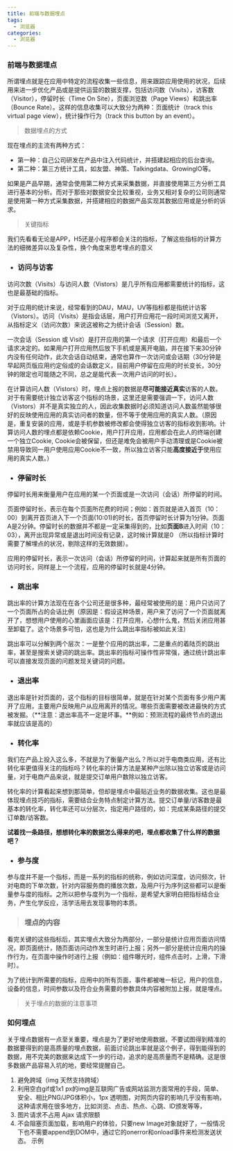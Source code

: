 ```yaml
---
title: 前端与数据埋点
tags:
  - 浏览器
categories:
  - 浏览器
---
```




### 前端与数据埋点

所谓埋点就是在应用中特定的流程收集一些信息，用来跟踪应用使用的状况，后续用来进一步优化产品或是提供运营的数据支撑，包括访问数（Visits），访客数（Visitor），停留时长（Time On Site），页面浏览数（Page Views）和跳出率（Bounce Rate）。这样的信息收集可以大致分为两种：页面统计（track this virtual page view），统计操作行为（track this button by an event）。 



> 数据埋点的方式



现在埋点的主流有两种方式：

- 第一种：自己公司研发在产品中注入代码统计，并搭建起相应的后台查询。
- 第二种：第三方统计工具，如友盟、神策、Talkingdata、GrowingIO等。

如果是产品早期，通常会使用第二种方式来采集数据，并直接使用第三方分析工具进行基本的分析。而对于那些对数据安全比较重视，业务又相对复杂的公司则通常是使用第一种方式采集数据，并搭建相应的数据产品实现其数据应用或是分析的诉求。

> 关键指标

我们先看看无论是APP，H5还是小程序都会关注的指标，了解这些指标的计算方法的细微差异以及复杂性，换个角度来思考埋点的意义

- ### 访问与访客

访问次数（Visits）与访问人数（Vistors）是几乎所有应用都需要统计的指标，这也是最基础的指标。

对于应用的统计来说，经常看到的DAU，MAU，UV等指标都是指统计访客（Vistors）。访问（Visits）是指会话层，用户打开应用花一段时间浏览又离开，从指标定义（访问次数）来说这被称之为统计会话（Session）数。

一次会话（Session 或 Visit）是打开应用的第一个请求（打开应用）和最后一个请求决定的。如果用户打开应用然后放下手机或是离开电脑，并在接下来30分钟内没有任何动作，此次会话自动结束，通常也算作一次访问或会话期（30分钟是早起网页版应用约定俗成的会话数定义，目前用户停留在应用的时长变长，30分钟的限定也可能随之不同，总之是能代表一次用户访问的时长）。

在计算访问人数（Vistors）时，埋点上报的数据是**尽可能接近真实**访客的人数。对于有需要统计独立访客这个指标的场景，这里还是需要强调一下，访问人数（Vistors）并不是真实独立的人，因此收集数据时必须知道访问人数虽然能够很好的反映使用应用的真实访问者的数量，但不等于使用应用的真实人数。（原因是，重复安装的应用，或是手机参数被修改都会使得独立访客的指标收到影响。计算访问人数的埋点都是依赖Cookie，用户打开应用，应用都会在此人的终端创建一个独立Cookie, Cookie会被保留，但还是难免会被用户手动清理或是Cookie被禁用导致同一用户使用应用Cookie不一致，所以独立访客只能**高度接近于**使用应用的真实人数。）



- ### 停留时长

停留时长用来衡量用户在应用的某一个页面或是一次访问（会话）所停留的时间。

页面停留时长，表示在每个页面所花费的时间；例如：首页就是进入首页（10：00）到离开首页进入下一个页面(10:01)的时长，首页停留时长计算为1分钟。页面A是2分钟。停留时长的数据并不都是一定采集得到的，比如**页面B**进入时间（10：03），离开出现异常或是退出时间没有记录，这时候计算就是0 （所以指标计算时需要了解埋点的状况，剔除这样的无效数据）。

应用的停留时长，表示一次访问（会话）所停留的时间，计算起来就是所有页面的访问时长，同样是上一个流程，应用的停留时长就是4分钟。



- ### 跳出率

跳出率的计算方法现在在各个公司还是很多种，最经常被使用的是：用户只访问了一个页面所占的会话比例（原因是：假设这种场景，用户来了访问了一个页面就离开了，想想用户使用的心里画面应该是：打开应用，心想什么鬼，然后关闭应用甚至卸载了。这个场景多可怕，这也是为什么跳出率指标被如此关注）

跳出率可以分解到两个层次：一是整个应用的跳出率，二是重点的着陆页的跳出率，甚至是搜索关键词的跳出率。跳出率的指标可操作性非常强，通过统计跳出率可以直接发现页面的问题发现关键词的问题。



- ### 退出率

退出率是针对页面的，这个指标的目标很简单，就是在针对某个页面有多少用户离开了应用，主要用户反映用户从应用离开的情况。哪些页面需要被改进最快的方式被发掘。（**注意：退出率高不一定是坏事。**例如：预测流程的最终节点的退出率就应该是高的）



- ### 转化率

我们在产品上投入这么多，不就是为了衡量产出么？所以对于电商类应用，还有比转化率更值得关注的指标吗？转化率的计算方法是某种产出除以独立访客或是访问量，对于电商产品来说，就是提交订单用户数除以独立访客。

转化率的计算看起来想到那简单，但却是埋点中最贴近业务的数据收集。这也是最体现埋点技巧的指标，需要结合业务特点制定计算方法。提交订单量/访客数是最基本的转化率，转化率还可以分层次，指定用户路径的，如：完成某条路径的提交订单数/访客数。

**试着找一条路径，想想转化率的数据怎么得来的吧，埋点都收集了什么样的数据吧？**



- ### 参与度

参与度并不是一个指标，而是一系列的指标的统称，例如访问深度，访问频次，针对电商的下单次数，针对内容服务商的播放次数，及用户行为序列这些都可以是衡量参与度的指标。之所以把参与度列为一个指标，是希望大家明白把指标结合业务，产生化学反应，活学活用去发现事物的本质。



> ### 埋点的内容



看完关键的这些指标后，其实埋点大致分为两部分，一部分是统计应用页面访问情况，即页面统计，随页面访问动作发生时进行上报；另外一部分是统计应用内的操作行为，在页面中操作时进行上报（例如：组件曝光时，组件点击时，上滑，下滑时）。

为了统计到所需要的指标，应用中的所有页面，事件都被唯一标记，用户的信息，设备的信息，时间参数以及符合业务需要的参数具体内容被附加上报，就是埋点。



> 关于埋点的数据的注意事项



### 如何埋点

关于埋点数据有一点至关重要，埋点是为了更好地使用数据，不要试图得到精准的数据要得到的是高质量的埋点数据，前面讨论跳出率就是这个例子，得到能得到的数据，用不完美的数据来达成下一步的行动，追求的是高质量而不是精确。这是很多数据产品容易入坑的地，要经常提醒自己。

1. 避免跨域（img 天然支持跨域）
2. 利用空白gif或1x1 px的img是互联网广告或网站监测方面常用的手段，简单、安全、相比PNG/JPG体积小，1px 透明图，对网页内容的影响几乎没有影响，这种请求用在很多地方，比如浏览、点击、热点、心跳、ID颁发等等，
3. 图片请求不占用 Ajax 请求限额
4. 不会阻塞页面加载，影响用户的体验，只要new Image对象就好了，一般情况下也不需要append到DOM中，通过它的onerror和onload事件来检测发送状态。 示例